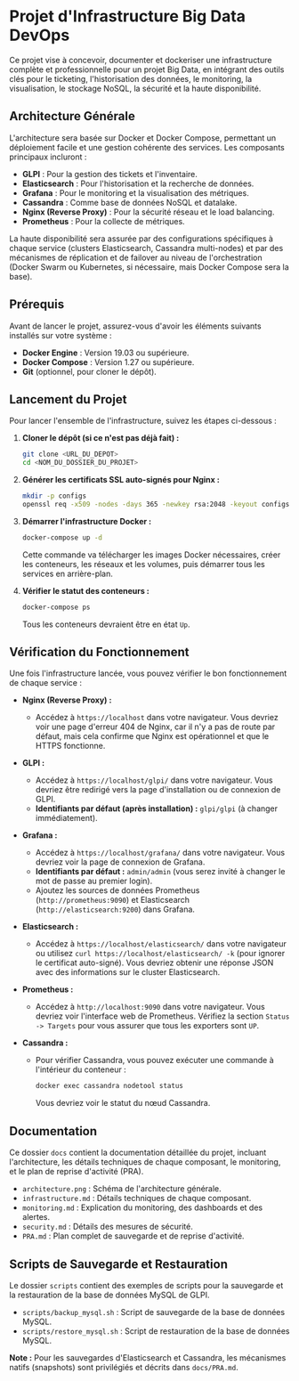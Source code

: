 # Projet d'Infrastructure Big Data DevOps

Ce projet vise à concevoir, documenter et dockeriser une infrastructure complète et professionnelle pour un projet Big Data, en intégrant des outils clés pour le ticketing, l'historisation des données, le monitoring, la visualisation, le stockage NoSQL, la sécurité et la haute disponibilité.

## Architecture Générale

L'architecture sera basée sur Docker et Docker Compose, permettant un déploiement facile et une gestion cohérente des services. Les composants principaux incluront :

- **GLPI** : Pour la gestion des tickets et l'inventaire.
- **Elasticsearch** : Pour l'historisation et la recherche de données.
- **Grafana** : Pour le monitoring et la visualisation des métriques.
- **Cassandra** : Comme base de données NoSQL et datalake.
- **Nginx (Reverse Proxy)** : Pour la sécurité réseau et le load balancing.
- **Prometheus** : Pour la collecte de métriques.

La haute disponibilité sera assurée par des configurations spécifiques à chaque service (clusters Elasticsearch, Cassandra multi-nodes) et par des mécanismes de réplication et de failover au niveau de l'orchestration (Docker Swarm ou Kubernetes, si nécessaire, mais Docker Compose sera la base).

## Prérequis

Avant de lancer le projet, assurez-vous d'avoir les éléments suivants installés sur votre système :

-   **Docker Engine** : Version 19.03 ou supérieure.
-   **Docker Compose** : Version 1.27 ou supérieure.
-   **Git** (optionnel, pour cloner le dépôt).

## Lancement du Projet

Pour lancer l'ensemble de l'infrastructure, suivez les étapes ci-dessous :

1.  **Cloner le dépôt (si ce n'est pas déjà fait) :**
    ```bash
    git clone <URL_DU_DEPOT>
    cd <NOM_DU_DOSSIER_DU_PROJET>
    ```

2.  **Générer les certificats SSL auto-signés pour Nginx :**
    ```bash
    mkdir -p configs
    openssl req -x509 -nodes -days 365 -newkey rsa:2048 -keyout configs/nginx.key -out configs/nginx.crt -subj "/C=FR/ST=IDF/L=Paris/O=BigDataDevOps/OU=IT/CN=localhost"
    ```

3.  **Démarrer l'infrastructure Docker :**
    ```bash
    docker-compose up -d
    ```
    Cette commande va télécharger les images Docker nécessaires, créer les conteneurs, les réseaux et les volumes, puis démarrer tous les services en arrière-plan.

4.  **Vérifier le statut des conteneurs :**
    ```bash
    docker-compose ps
    ```
    Tous les conteneurs devraient être en état `Up`.

## Vérification du Fonctionnement

Une fois l'infrastructure lancée, vous pouvez vérifier le bon fonctionnement de chaque service :

-   **Nginx (Reverse Proxy) :**
    -   Accédez à `https://localhost` dans votre navigateur. Vous devriez voir une page d'erreur 404 de Nginx, car il n'y a pas de route par défaut, mais cela confirme que Nginx est opérationnel et que le HTTPS fonctionne.

-   **GLPI :**
    -   Accédez à `https://localhost/glpi/` dans votre navigateur. Vous devriez être redirigé vers la page d'installation ou de connexion de GLPI.
    -   **Identifiants par défaut (après installation) :** `glpi/glpi` (à changer immédiatement).

-   **Grafana :**
    -   Accédez à `https://localhost/grafana/` dans votre navigateur. Vous devriez voir la page de connexion de Grafana.
    -   **Identifiants par défaut :** `admin/admin` (vous serez invité à changer le mot de passe au premier login).
    -   Ajoutez les sources de données Prometheus (`http://prometheus:9090`) et Elasticsearch (`http://elasticsearch:9200`) dans Grafana.

-   **Elasticsearch :**
    -   Accédez à `https://localhost/elasticsearch/` dans votre navigateur ou utilisez `curl https://localhost/elasticsearch/ -k` (pour ignorer le certificat auto-signé). Vous devriez obtenir une réponse JSON avec des informations sur le cluster Elasticsearch.

-   **Prometheus :**
    -   Accédez à `http://localhost:9090` dans votre navigateur. Vous devriez voir l'interface web de Prometheus. Vérifiez la section `Status -> Targets` pour vous assurer que tous les exporters sont `UP`.

-   **Cassandra :**
    -   Pour vérifier Cassandra, vous pouvez exécuter une commande à l'intérieur du conteneur :
        ```bash
        docker exec cassandra nodetool status
        ```
        Vous devriez voir le statut du nœud Cassandra.

## Documentation

Ce dossier `docs` contient la documentation détaillée du projet, incluant l'architecture, les détails techniques de chaque composant, le monitoring, et le plan de reprise d'activité (PRA).

-   `architecture.png` : Schéma de l'architecture générale.
-   `infrastructure.md` : Détails techniques de chaque composant.
-   `monitoring.md` : Explication du monitoring, des dashboards et des alertes.
-   `security.md` : Détails des mesures de sécurité.
-   `PRA.md` : Plan complet de sauvegarde et de reprise d'activité.

## Scripts de Sauvegarde et Restauration

Le dossier `scripts` contient des exemples de scripts pour la sauvegarde et la restauration de la base de données MySQL de GLPI.

-   `scripts/backup_mysql.sh` : Script de sauvegarde de la base de données MySQL.
-   `scripts/restore_mysql.sh` : Script de restauration de la base de données MySQL.

**Note :** Pour les sauvegardes d'Elasticsearch et Cassandra, les mécanismes natifs (snapshots) sont privilégiés et décrits dans `docs/PRA.md`.
